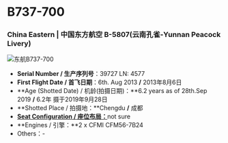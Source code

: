 # B737-700

### China Eastern | 中国东方航空 B-5807(云南孔雀-Yunnan Peacock Livery)

![东航B737-700](http://cdn.eternityqjl.top/B737-700_MU_B-5807%28%E5%AD%94%E9%9B%80%E6%B6%82%E8%A3%85%29.jpg)

- **Serial Number / 生产序列号**：39727  LN: 4577
- **First Flight Date / 首飞日期**：6th. Aug 2013  **/**  2013年8月6日
- **Age (Shotted Date) / 机龄(拍摄日期)：**6.2 years as of 28th.Sep 2019  **/**  6.2年  摄于2019年9月28日
- **Shotted Place / 拍摄地：**Chengdu  **/**  成都
- [**Seat Configuration / 座位布局：**](http://www.ceair.com/guide2/dhjd/jxzs.html)not sure
- **Engines / 引擎：**2 x CFMI CFM56-7B24
- Others：-